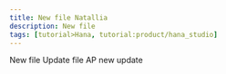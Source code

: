 ```yaml
---
title: New file Natallia
description: New file
tags: [tutorial>Hana, tutorial:product/hana_studio]
---
```


New file
Update file
AP
new update
